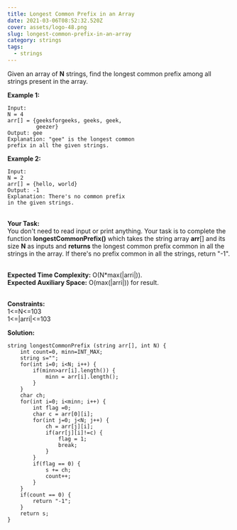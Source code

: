 ```yaml
---
title: Longest Common Prefix in an Array
date: 2021-03-06T08:52:32.520Z
cover: assets/logo-48.png
slug: longest-common-prefix-in-an-array
category: strings
tags:
  - strings
---
```

Given an array of **N** strings, find the longest common prefix among all strings present in the array.

**Example 1:**

```
Input:
N = 4
arr[] = {geeksforgeeks, geeks, geek,
         geezer}
Output: gee
Explanation: "gee" is the longest common
prefix in all the given strings.

```

**Example 2:**

```
Input: 
N = 2
arr[] = {hello, world}
Output: -1
Explanation: There's no common prefix
in the given strings.

```

\
**Your Task:**\
You don't need to read input or print anything. Your task is to complete the function **longestCommonPrefix()** which takes the string array **arr**\[] and its size **N** as inputs and **returns** the longest common prefix common in all the strings in the array. If there's no prefix common in all the strings, return "-1".

\
**Expected Time Complexity:** O(N*max(|arri|)).\
**Expected Auxiliary Space:** O(max(|arri|)) for result.

\
**Constraints:**\
1<=N<=103\
1<=|arri|<=103

**Solution:**

```
string longestCommonPrefix (string arr[], int N) {
    int count=0, minn=INT_MAX;
    string s="";
    for(int i=0; i<N; i++) {
        if(minn>arr[i].length()) {
            minn = arr[i].length();
        }
    }
    char ch;
    for(int i=0; i<minn; i++) {
        int flag =0;
        char c = arr[0][i];
        for(int j=0; j<N; j++) {
            ch = arr[j][i];
            if(arr[j][i]!=c) {
                flag = 1;
                break;
            }
        }
        if(flag == 0) {
            s += ch;
            count++;
        }
    }
    if(count == 0) {
        return "-1";
    }
    return s; 
}

```
